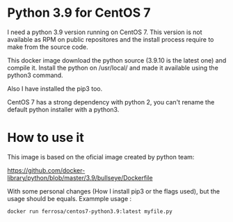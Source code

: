 # Python 3.9 for CentOS 7

I need a python 3.9 version running on CentOS 7. This version is not available as RPM on public repositores and
the install process require to make from the source code.

This docker image download the python source (3.9.10 is the latest one) and compile it. Install the 
python on /usr/local/ and made it available using the python3 command.

Also I have installed the pip3 too. 

CentOS 7 has a strong dependency with python 2, you can't rename the default python installer with a python3. 

# How to use it
This image is based on the oficial image created by python team: 

https://github.com/docker-library/python/blob/master/3.9/bullseye/Dockerfile 

With some personal changes (How I install pip3 or the flags used), but the usage should be equals. 
Exammple usage : 
```
docker run ferrosa/centos7-python3.9:latest myfile.py
 
```
